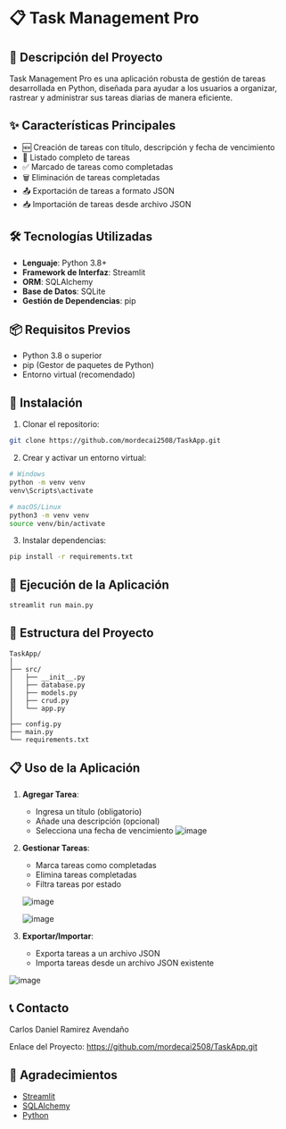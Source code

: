 # 📋 Task Management Pro

## 🚀 Descripción del Proyecto

Task Management Pro es una aplicación robusta de gestión de tareas desarrollada en Python, diseñada para ayudar a los usuarios a organizar, rastrear y administrar sus tareas diarias de manera eficiente.

## ✨ Características Principales

- 🆕 Creación de tareas con título, descripción y fecha de vencimiento
- 📝 Listado completo de tareas
- ✅ Marcado de tareas como completadas
- 🗑️ Eliminación de tareas completadas
- 📤 Exportación de tareas a formato JSON
- 📥 Importación de tareas desde archivo JSON

## 🛠️ Tecnologías Utilizadas

- **Lenguaje**: Python 3.8+
- **Framework de Interfaz**: Streamlit
- **ORM**: SQLAlchemy
- **Base de Datos**: SQLite
- **Gestión de Dependencias**: pip

## 📦 Requisitos Previos

- Python 3.8 o superior
- pip (Gestor de paquetes de Python)
- Entorno virtual (recomendado)

## 🔧 Instalación

1. Clonar el repositorio:
```bash
git clone https://github.com/mordecai2508/TaskApp.git
```

2. Crear y activar un entorno virtual:
```bash
# Windows
python -m venv venv
venv\Scripts\activate

# macOS/Linux
python3 -m venv venv
source venv/bin/activate
```

3. Instalar dependencias:
```bash
pip install -r requirements.txt
```

## 🚀 Ejecución de la Aplicación

```bash
streamlit run main.py
```

## 📂 Estructura del Proyecto

```
TaskApp/
│
├── src/                  
│   ├── __init__.py       
│   ├── database.py       
│   ├── models.py         
│   ├── crud.py           
│   └── app.py            
│
├── config.py             
├── main.py               
└── requirements.txt      
```

## 📋 Uso de la Aplicación

1. **Agregar Tarea**:
   - Ingresa un título (obligatorio)
   - Añade una descripción (opcional)
   - Selecciona una fecha de vencimiento
     ![image](https://github.com/user-attachments/assets/9ac7d8ae-c796-4b92-a94b-2381dc97419c)



2. **Gestionar Tareas**:
   - Marca tareas como completadas
   - Elimina tareas completadas
   - Filtra tareas por estado

   ![image](https://github.com/user-attachments/assets/369f69d9-7d74-4052-adb3-9fdef0e73ece)

   ![image](https://github.com/user-attachments/assets/a6d6db97-0107-40b7-bd30-f926c3318ccb)



4. **Exportar/Importar**:
   - Exporta tareas a un archivo JSON
   - Importa tareas desde un archivo JSON existente

![image](https://github.com/user-attachments/assets/0ce5a937-2b39-4a6e-9215-472ad91ce9bf)


## 📞 Contacto

Carlos Daniel Ramirez Avendaño 

Enlace del Proyecto: https://github.com/mordecai2508/TaskApp.git

## 🙏 Agradecimientos

- [Streamlit](https://streamlit.io/)
- [SQLAlchemy](https://www.sqlalchemy.org/)
- [Python](https://www.python.org/)
